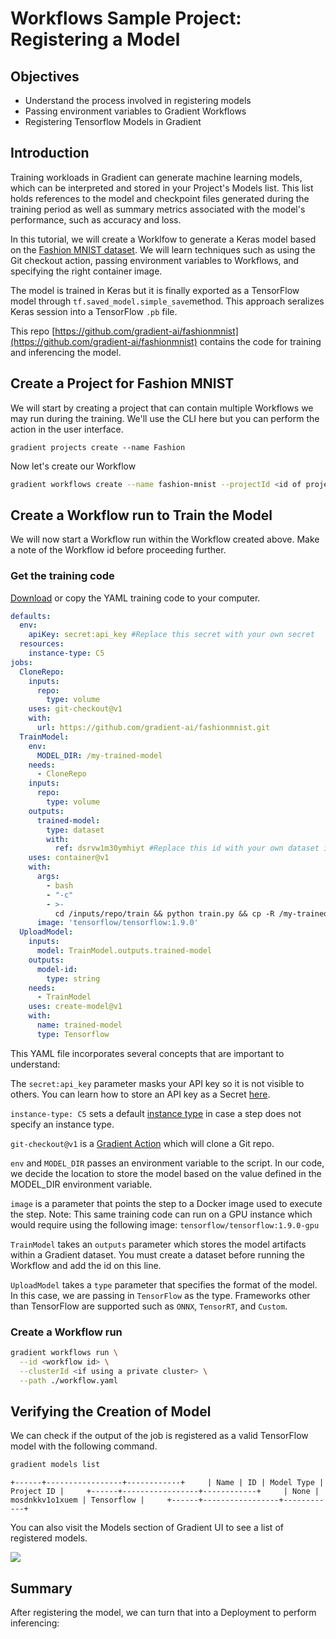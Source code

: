 # Workflows Sample Project: Registering a Model

## **Objectives**

* Understand the process involved in registering models
* Passing environment variables to Gradient Workflows
* Registering Tensorflow Models in Gradient 

## **Introduction**

Training workloads in Gradient can generate machine learning models, which can be interpreted and stored in your Project's Models list. This list holds references to the model and checkpoint files generated during the training period as well as summary metrics associated with the model's performance, such as accuracy and loss.

In this tutorial, we will create a Worklfow to generate a Keras model based on the [Fashion MNIST dataset](https://www.kaggle.com/zalando-research/fashionmnist). We will learn techniques such as using the Git checkout action, passing environment variables to Workflows, and specifying the right container image.

The model is trained in Keras but it is finally exported as a TensorFlow model through `tf.saved_model.simple_save`method. This approach seralizes Keras session into a TensorFlow `.pb` file.

This repo [https://github.com/gradient-ai/fashionmnist](https://github.com/gradient-ai/fashionmnist) contains the code for training and inferencing the model.

## Create a Project for Fashion MNIST

We will start by creating a project that can contain multiple Workflows we may run during the training. We'll use the CLI here but you can perform the action in the user interface.

```text
gradient projects create --name Fashion
```

Now let's create our Workflow

```bash
gradient workflows create --name fashion-mnist --projectId <id of project>
```

## Create a Workflow run to Train the Model

We will now start a Workflow run within the Workflow created above. Make a note of the Workflow id before proceeding further.

### Get the training code

[Download](https://github.com/gradient-ai/fashionmnist/blob/master/workflow.yaml) or copy the YAML training code to your computer.

```yaml
defaults:
  env:
    apiKey: secret:api_key #Replace this secret with your own secret
  resources:
    instance-type: C5
jobs:
  CloneRepo:
    inputs:
      repo:
        type: volume
    uses: git-checkout@v1
    with:
      url: https://github.com/gradient-ai/fashionmnist.git
  TrainModel:
    env:
      MODEL_DIR: /my-trained-model
    needs:
      - CloneRepo
    inputs:
      repo:
        type: volume
    outputs:
      trained-model:
        type: dataset
        with:
          ref: dsrvw1m30ymhiyt #Replace this id with your own dataset id
    uses: container@v1
    with:
      args:
        - bash
        - "-c"
        - >-
          cd /inputs/repo/train && python train.py && cp -R /my-trained-model /outputs/trained-model
      image: 'tensorflow/tensorflow:1.9.0'
  UploadModel:
    inputs:
      model: TrainModel.outputs.trained-model
    outputs:
      model-id:
        type: string
    needs:
      - TrainModel
    uses: create-model@v1
    with:
      name: trained-model
      type: Tensorflow
```

This YAML file incorporates several concepts that are important to understand:

The `secret:api_key` parameter masks your API key so it is not visible to others. You can learn how to store an API key as a Secret [here](../managing-projects/storing-an-api-key-as-a-secret.md).

`instance-type: C5` sets a default [instance type](../../more/instance-types/) in case a step does not specify an instance type.

`git-checkout@v1` is a [Gradient Action](../../explore-train-deploy/workflows/gradient-actions.md#git-checkout) which will clone a Git repo.

`env` and `MODEL_DIR` passes an environment variable to the script. In our code, we decide the location to store the model based on the value defined in the MODEL\_DIR environment variable.

`image` is a parameter that points the step to a Docker image used to execute the step. Note: This same training code can run on a GPU instance which would require using the following image: `tensorflow/tensorflow:1.9.0-gpu`

`TrainModel` takes an `outputs` parameter which stores the model artifacts within a Gradient dataset. You must create a dataset before running the Workflow and add the id on this line.

`UploadModel` takes a `type` parameter that specifies the format of the model. In this case, we are passing in `TensorFlow` as the type. Frameworks other than TensorFlow are supported such as `ONNX`, `TensorRT`, and `Custom`.

### Create a Workflow run

```bash
gradient workflows run \
  --id <workflow id> \
  --clusterId <if using a private cluster> \
  --path ./workflow.yaml
```

## Verifying the Creation of Model

We can check if the output of the job is registered as a valid TensorFlow model with the following command.

```bash
gradient models list
```

`+------+-----------------+------------+    
| Name | ID | Model Type | Project ID |    
+------+-----------------+------------+    
| None | mosdnkkv1o1xuem | Tensorflow |    
+------+-----------------+------------+`

You can also visit the Models section of Gradient UI to see a list of registered models.

![](../../.gitbook/assets/grad-model-0.jpg)

## Summary

After registering the model, we can turn that into a Deployment to perform inferencing:

